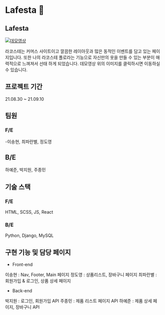 # Lafesta 🐊

## Lafesta

[![데모영상](https://i.postimg.cc/tTghFGyd/image.gif)](https://www.youtube.com/watch?v=16WN1ZG-Msc&ab_channel=%EC%9D%B4%EC%86%A1%ED%98%84)

라코스테는 커머스 사이트이고 깔끔한 레이아웃과 많은 동적인 이벤트를 담고 있는 페이지입니다. 또한 나의 라코스테 폴로라는 기능으로 자신만의 옷을 만들 수 있는 부분이 매력적으로 느껴져서 선태 하게 되었습니다.
데모영상 위의 이미지를 클릭하시면 이동하실 수 있습니다.

## 프로젝트 기간

21.08.30 ~ 21.09.10

## 팀원

### F/E

-이송현, 최파란별, 정도영

## B/E

하예준, 박지원, 주종민

## 기술 스택

### F/E

HTML, SCSS, JS, React


### B/E

Python, Django, MySQL

## 구현 기능 및 담당 페이지

- Front-end

이송현 : Nav, Footer, Main 페이지
정도영 : 상품리스트, 장바구니 페이지
최파란별 : 회원가입 & 로그인, 상품 상세 페이지

- Back-end

박지원 : 로그인, 회원가입 API
주종민 : 제품 리스트 페이지 API
하예준 : 제품 상세 페이지, 장바구니 API
